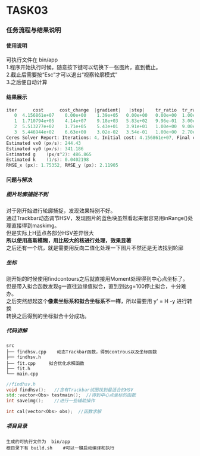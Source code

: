 # TASK03 
### 任务流程与结果说明
#### 使用说明
可执行文件在 bin/app  
1.程序开始执行时候，随意按下键可以切换下一张图片，直到截止。    
2.截止后需要按“Esc”才可以退出“视察轮廓模式”  
3.之后便自动计算
#### 结果展示
``` cpp
iter      cost      cost_change  |gradient|   |step|    tr_ratio  tr_radius  ls_iter  iter_time  total_time
   0  4.156861e+07    0.00e+00    1.39e+05   0.00e+00   0.00e+00  1.00e+04        0    2.80e-03    2.85e-03
   1  1.710794e+05    4.14e+07    9.18e+03   5.83e+02   9.96e-01  3.00e+04        1    5.16e-03    8.03e-03
   2  5.513277e+02    1.71e+05    5.43e+01   3.91e+01   1.00e+00  9.00e+04        1    5.30e-03    1.34e-02
   3  5.446944e+02    6.63e+00    3.02e-02   3.54e-01   1.00e+00  2.70e+05        1    5.70e-03    1.91e-02
Ceres Solver Report: Iterations: 4, Initial cost: 4.156861e+07, Final cost: 5.446944e+02, Termination: CONVERGENCE
Estimated vx0 (px/s): 244.43
Estimated vy0 (px/s): 341.186
Estimated g    (px/s^2): 486.865
Estimated k    (1/s): 0.0402198
RMSE_x (px): 1.75352, RMSE_y (px): 2.11905
```

#### 问题与解决
##### 图片轮廓捕捉不到
对于刚开始进行轮廓捕捉，发现效果特别不好。  
通过Trackbar动态调节HSV，发现图片的蓝色块虽然看起来很容易用inRange()处理直接得到maskimg。  
但是实际上H蓝点各部分HSV差异很大  
**所以使用高斯模糊，用比较大的核进行处理，效果显著**  
之后还有一个坑，就是需要用反向二值化处理一下图片不然还是无法找到轮廓
##### 坐标
刚开始的时候使用findcontours之后就直接用Moment处理得到中心点坐标了。    
但是带入拟合函数发现g一直往边缘值拟合，直到到达g=100停止拟合，十分难办。  
之后突然想起这个**像素坐标系和拟合坐标系不一样**，所以需要用 y' = H -y  进行转换  
转换之后得到的坐标拟合十分成功。
##### 代码讲解
```
src
├── findhsv.cpp    动态Trackbar函数，得到controus以及坐标函数
├── findhsv.h
├── fit.cpp     拟合优化求解函数
├── fit.h
└── main.cpp
```
``` c++
//findhsv.h
void findhsv();   //含有Trackbar试图找到最适合的HSV
std::vector<Obs> testmain();  //得到中心点坐标的函数
int saveimg();    //进行一些辅助操作
```
``` c++
int cal(vector<Obs> obs);  //函数求解
```
##### 项目目录
```
生成的可执行文件为  bin/app  
根目录下有 build.sh    #可以一键启动编译和执行
```
  